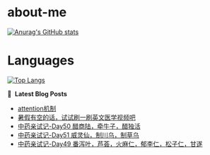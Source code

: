 # about-me
[![Anurag's GitHub stats](https://github-readme-stats.vercel.app/api?username=whitewatercn)](https://github.com/anuraghazra/github-readme-stats)

# Languages
[![Top Langs](https://github-readme-stats.vercel.app/api/top-langs/?username=whitewatercn)](https://github.com/anuraghazra/github-readme-stats)

📕 &nbsp;**Latest Blog Posts**
<!-- BLOG-POST-LIST:START -->
- [attention机制](https://forum.beginner.center/t/topic/1248/1)
- [暑假有空的话，试试刷一刷英文医学视频吧](https://forum.beginner.center/t/topic/1247/1)
- [中药亲试记-Day50 醋商陆，牵牛子，醋独活](https://forum.beginner.center/t/topic/1242/1)
- [中药亲试记-Day51 威灵仙，制川乌，制草乌](https://forum.beginner.center/t/topic/1241/1)
- [中药亲试记-Day49 番泻叶，芦荟，火麻仁，郁李仁，松子仁，甘遂](https://forum.beginner.center/t/topic/1240/1)
<!-- BLOG-POST-LIST:END -->
